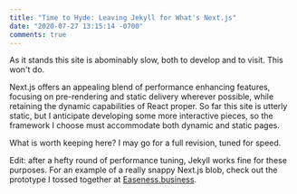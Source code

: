 ```yaml
---
title: "Time to Hyde: Leaving Jekyll for What's Next.js"
date: "2020-07-27 13:15:14 -0700"
comments: true
---
```


As it stands this site is abominably slow, both to develop and to visit. This
won't do.

Next.js offers an appealing blend of performance enhancing features, focusing
on pre-rendering and static delivery wherever possible, while retaining the
dynamic capabilities of React proper. So far this site is utterly static,
but I anticipate developing some more interactive pieces, so the framework I
choose must accommodate both dynamic and static pages.

What is worth keeping here? I may go for a full revision, tuned for speed.

Edit: after a hefty round of performance tuning, Jekyll works fine for these purposes. For an example of a really snappy Next.js blob, check out the prototype I tossed together at [Easeness.business](https://easeness.business).
